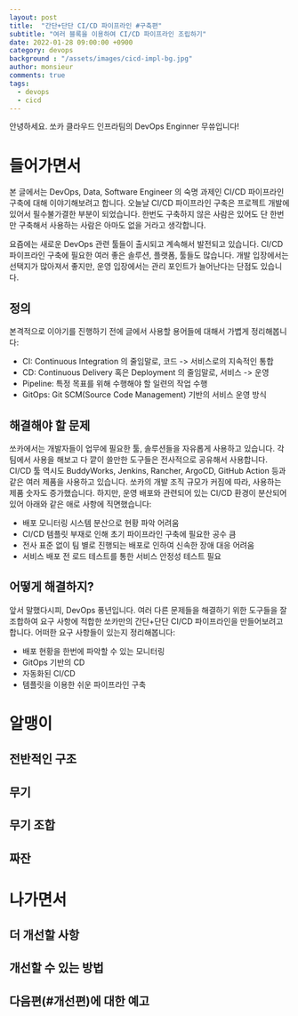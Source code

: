 ```yaml
---
layout: post
title:  "간단+단단 CI/CD 파이프라인 #구축편"
subtitle: "여러 블록을 이용하여 CI/CD 파이프라인 조립하기"
date: 2022-01-28 09:00:00 +0900
category: devops
background : "/assets/images/cicd-impl-bg.jpg"
author: monsieur
comments: true
tags:
  - devops
  - cicd
---
```


안녕하세요. 쏘카 클라우드 인프라팀의 DevOps Enginner 무쓔입니다!

# 들어가면서

본 글에서는 DevOps, Data, Software Engineer 의 숙명 과제인 CI/CD 파이프라인
구축에 대해 이야기해보려고 합니다. 오늘날 CI/CD 파이프라인 구축은 프로젝트
개발에 있어서 필수불가결한 부분이 되었습니다. 한번도 구축하지 않은 사람은
있어도 단 한번만 구축해서 사용하는 사람은 아마도 없을 거라고 생각합니다. 

요즘에는 새로운 DevOps 관련 툴들이 출시되고 계속해서 발전되고 있습니다. CI/CD
파이프라인 구축에 필요한 여러 좋은 솔루션, 플랫폼, 툴들도 많습니다. 개발
입장에서는 선택지가 많아져서 좋지만, 운영 입장에서는 관리 포인트가 늘어난다는
단점도 있습니다. 

## 정의

본격적으로 이야기를 진행하기 전에 글에서 사용할 용어들에 대해서 가볍게
정리해봅니다:

- CI: Continuous Integration 의 줄임말로, 코드 -> 서비스로의 지속적인 통합
- CD: Continuous Delivery 혹은 Deployment 의 줄임말로, 서비스 -> 운영 
- Pipeline: 특정 목표를 위해 수행해야 할 일련의 작업 수행
- GitOps: Git SCM(Source Code Management) 기반의 서비스 운영 방식

## 해결해야 할 문제

쏘카에서는 개발자들이 업무에 필요한 툴, 솔루션들을 자유롭게 사용하고 있습니다.
각 팀에서 사용을 해보고 다 깥이 쓸만한 도구들은 전사적으로 공유해서 사용합니다.
CI/CD 툴 역시도 BuddyWorks, Jenkins, Rancher, ArgoCD, GitHub Action 등과 같은
여러 제품을 사용하고 있습니다. 쏘카의 개발 조직 규모가 커짐에 따라, 사용하는
제품 숫자도 증가했습니다. 하지만, 운영 배포와 관련되어 있는 CI/CD 환경이
분산되어 있어 아래와 같은 애로 사항에 직면했습니다:

- 배포 모니터링 시스템 분산으로 현황 파악 어려움
- CI/CD 템플릿 부재로 인해 초기 파이프라인 구축에 필요한 공수 큼
- 전사 표준 없이 팀 별로 진행되는 배포로 인하여 신속한 장애 대응 어려움
- 서비스 배포 전 로드 테스트를 통한 서비스 안정성 테스트 필요

## 어떻게 해결하지?

앞서 말했다시피, DevOps 풍년입니다. 여러 다른 문제들을 해결하기 위한 도구들을
잘 조합하여 요구 사항에 적합한 쏘카만의 간단+단단 CI/CD 파이프라인을
만들어보려고 합니다. 어떠한 요구 사항들이 있는지 정리해봅니다:

- 배포 현황을 한번에 파악할 수 있는 모니터링
- GitOps 기반의 CD
- 자동화된 CI/CD
- 템플릿을 이용한 쉬운 파이프라인 구축

# 알맹이

## 전반적인 구조

## 무기

## 무기 조합

## 짜잔

# 나가면서

## 더 개선할 사항

## 개선할 수 있는 방법

## 다음편(#개선편)에 대한 예고
